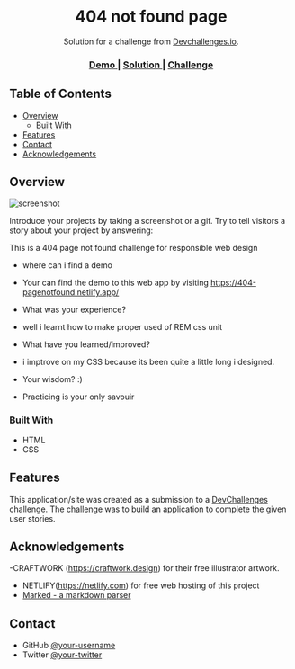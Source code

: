 <!-- Please update value in the {}  -->

<h1 align="center">404 not found page</h1>

<div align="center">
   Solution for a challenge from  <a href="http://devchallenges.io" target="_blank">Devchallenges.io</a>.
</div>

<div align="center">
  <h3>
    <a href="https://https://404-pagenotfound.netlify.app/">
      Demo
    </a>
    <span> | </span>
    <a href="https://https://404-pagenotfound.netlify.app/">
      Solution
    </a>
    <span> | </span>
    <a href="https://devchallenges.io/challenges/wBunSb7FPrIepJZAg0sY">
      Challenge
    </a>
  </h3>
</div>

<!-- TABLE OF CONTENTS -->

## Table of Contents

- [Overview](#overview)
  - [Built With](#built-with)
- [Features](#features)
- [Contact](#contact)
- [Acknowledgements](#acknowledgements)

<!-- OVERVIEW -->

## Overview

![screenshot](https://user-images.githubusercontent.com/16707738/92399059-5716eb00-f132-11ea-8b14-bcacdc8ec97b.png)

Introduce your projects by taking a screenshot or a gif. Try to tell visitors a story about your project by answering:

This is a 404 page not found challenge for responsible web design 

- where can i find a demo
* Your can find the demo to this web app by visiting https://404-pagenotfound.netlify.app/
- What was your experience?
* well i learnt how to make proper used of REM css unit
- What have you learned/improved?
* i imptrove on my CSS because its been quite a little long i designed.
- Your wisdom? :)
* Practicing is your only savouir

### Built With

<!-- This section should list any major frameworks that you built your project using. Here are a few examples.-->

- HTML
- CSS

## Features

<!-- List the features of your application or follow the template. Don't share the figma file here :) -->

This application/site was created as a submission to a [DevChallenges](https://devchallenges.io/challenges) challenge. The [challenge](https://devchallenges.io/challenges/wBunSb7FPrIepJZAg0sY) was to build an application to complete the given user stories.


## Acknowledgements

<!-- This section should list any articles or add-ons/plugins that helps you to complete the project. This is optional but it will help you in the future. For exmpale -->

-CRAFTWORK (https://craftwork.design) for their free illustrator artwork.
- NETLIFY(https://netlify.com) for free web hosting of this project
- [Marked - a markdown parser](https://github.com/chjj/marked)

## Contact


- GitHub [@your-username](https://{github.com/dahcalculator})
- Twitter [@your-twitter](https://{twitter.com/dahcalculator})
